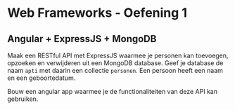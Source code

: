 # Web Frameworks - Oefening 1
## Angular + ExpressJS + MongoDB

Maak een RESTful API met ExpressJS waarmee je personen kan toevoegen, opzoeken en verwijderen uit een MongoDB database. Geef je database de naam `apti` met daarin een collectie `personen`. Een persoon heeft een naam en een geboortedatum.

Bouw een angular app waarmee je de functionaliteiten van deze API kan gebruiken.